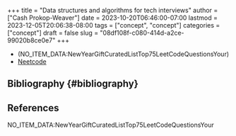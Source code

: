 +++
title = "Data structures and algorithms for tech interviews"
author = ["Cash Prokop-Weaver"]
date = 2023-10-20T06:46:00-07:00
lastmod = 2023-12-05T20:06:38-08:00
tags = ["concept", "concept"]
categories = ["concept"]
draft = false
slug = "08df108f-c080-414d-a2ce-99020b8ce0e7"
+++

-   (NO_ITEM_DATA:NewYearGiftCuratedListTop75LeetCodeQuestionsYour)
-   [Neetcode](https://neetcode.io/roadmap)


## Bibliography {#bibliography}

## References

<style>.csl-entry{text-indent: -1.5em; margin-left: 1.5em;}</style><div class="csl-bib-body">
  <div class="csl-entry">NO_ITEM_DATA:NewYearGiftCuratedListTop75LeetCodeQuestionsYour</div>
</div>
